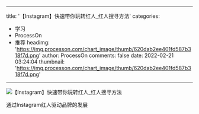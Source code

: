 
---
title: '【Instagram】快速带你玩转红人_红人搜寻方法'
categories: 
 - 学习
 - ProcessOn
 - 推荐
headimg: 'https://img.processon.com/chart_image/thumb/620dab2ee401fd587b318f7d.png'
author: ProcessOn
comments: false
date: 2022-02-21 03:24:04
thumbnail: 'https://img.processon.com/chart_image/thumb/620dab2ee401fd587b318f7d.png'
---

<div>   
<img class="thumb" alt="【Instagram】快速带你玩转红人_红人搜寻方法" src="https://img.processon.com/chart_image/thumb/620dab2ee401fd587b318f7d.png" referrerpolicy="no-referrer">
<p>通过Instagram红人驱动品牌的发展</p>  
</div>
            